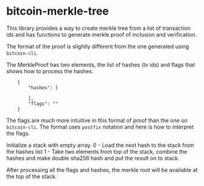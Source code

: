# bitcoin-merkle-tree

This library provides a way to create merkle tree from a list of transaction ids and has functions to generate merkle proof of inclusion and verification.

The format of the proof is slightly different from the one generated using `bitcoin-cli`.

The MerkleProof has two elements, the list of hashes (tx ids) and flags that shows how to process the hashes.
```
    {
        "hashes": [

        ],
        "flags": ""
    }
```

The flags are much more intuitive in this format of proof than the one on `bitcoin-cli`. The format uses `postfix` notation and here is how to interpret the flags.

Initialize a stack with empty array.
0 - Load the next hash to the stack from the hashes list
1 - Take two elements from top of the stack, combine the hashes and make double sha256 hash and put the result on to stack.

After processing all the flags and hashes, the merkle root will be available at the top of the stack.

